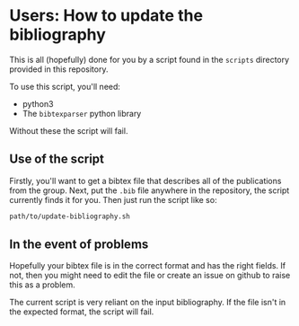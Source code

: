 # Users: How to update the bibliography

This is all (hopefully) done for you by a script found in the `scripts`
directory provided in this repository.

To use this script, you'll need:

- python3
- The `bibtexparser` python library

Without these the script will fail.

## Use of the script

Firstly, you'll want to get a bibtex file that describes all of the
publications from the group. Next, put the `.bib` file anywhere in the
repository, the script currently finds it for you. Then just run the script
like so:

```bash
path/to/update-bibliography.sh
```

## In the event of problems

Hopefully your bibtex file is in the correct format and has the right fields.
If not, then you might need to edit the file or create an issue on github to
raise this as a problem.

The current script is very reliant on the input bibliography. If the file isn't
in the expected format, the script will fail.

